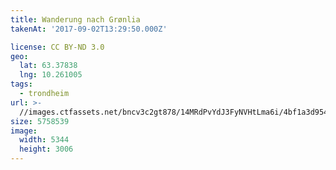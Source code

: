 ```yaml
---
title: Wanderung nach Grønlia
takenAt: '2017-09-02T13:29:50.000Z'

license: CC BY-ND 3.0
geo:
  lat: 63.37838
  lng: 10.261005
tags:
  - trondheim
url: >-
  //images.ctfassets.net/bncv3c2gt878/14MRdPvYdJ3FyNVHtLma6i/4bf1a3d9547d3333eed778b7b143c34f/wanderung-nach-grnlia_36817763396_o
size: 5758539
image:
  width: 5344
  height: 3006
---
```

